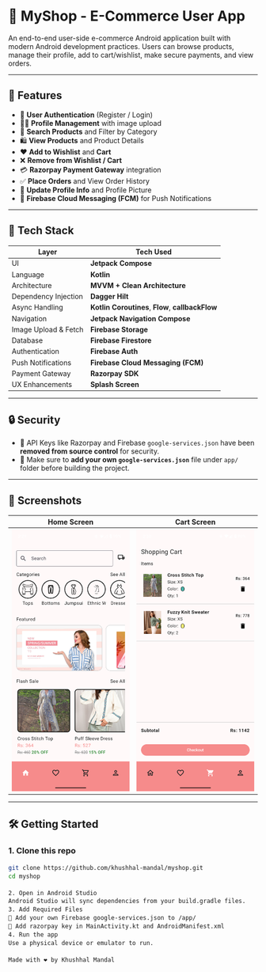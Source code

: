 # 🛒 MyShop - E-Commerce User App

An end-to-end user-side e-commerce Android application built with modern Android development practices. Users can browse products, manage their profile, add to cart/wishlist, make secure payments, and view orders.

---

## 🚀 Features

- 🔐 **User Authentication** (Register / Login)
- 🧑‍💼 **Profile Management** with image upload
- 🔎 **Search Products** and Filter by Category
- 🛍️ **View Products** and Product Details
- ❤️ **Add to Wishlist** and **Cart**
- ❌ **Remove from Wishlist / Cart**
- 💳 **Razorpay Payment Gateway** integration
- ✅ **Place Orders** and View Order History
- 🔄 **Update Profile Info** and Profile Picture
- 🔔 **Firebase Cloud Messaging (FCM)** for Push Notifications

---

## 🧰 Tech Stack

| Layer                  | Tech Used                                      |
|------------------------|-----------------------------------------------|
| UI                     | **Jetpack Compose**                            |
| Language               | **Kotlin**                                     |
| Architecture           | **MVVM + Clean Architecture**                  |
| Dependency Injection   | **Dagger Hilt**                                |
| Async Handling         | **Kotlin Coroutines**, **Flow**, **callbackFlow** |
| Navigation             | **Jetpack Navigation Compose**                 |
| Image Upload & Fetch   | **Firebase Storage**                           |
| Database               | **Firebase Firestore**                         |
| Authentication         | **Firebase Auth**                              |
| Push Notifications     | **Firebase Cloud Messaging (FCM)**             |
| Payment Gateway        | **Razorpay SDK**                               |
| UX Enhancements        | **Splash Screen**                              |

---

## 🔒 Security

- 🔐 API Keys like Razorpay and Firebase `google-services.json` have been **removed from source control** for security.
- 📂 Make sure to **add your own `google-services.json`** file under `app/` folder before building the project.

---

## 📸 Screenshots

| Home Screen                          | Cart Screen                          |
|--------------------------------------|--------------------------------------|
| ![Home](screenshots/home_screen.png) | ![Cart](screenshots/cart_screen.png) |


---

## 🛠️ Getting Started

### 1. Clone this repo

```bash
git clone https://github.com/khushhal-mandal/myshop.git
cd myshop

2. Open in Android Studio
Android Studio will sync dependencies from your build.gradle files.
3. Add Required Files
🔑 Add your own Firebase google-services.json to /app/
🔐 Add razorpay key in MainActivity.kt and AndroidManifest.xml
4. Run the app
Use a physical device or emulator to run.

Made with ❤️ by Khushhal Mandal
